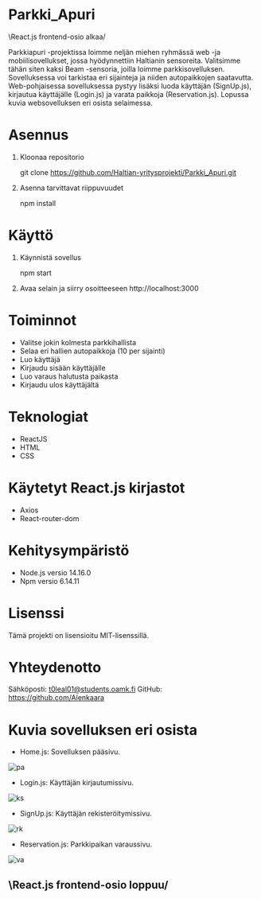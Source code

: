 # Parkki_Apuri
\React.js frontend-osio alkaa/

Parkkiapuri -projektissa loimme neljän miehen ryhmässä web -ja mobiilisovellukset, jossa hyödynnettiin Haltianin sensoreita. Valitsimme tähän siten kaksi Beam -sensoria, joilla loimme parkkisovelluksen. Sovelluksessa voi tarkistaa eri sijainteja ja niiden autopaikkojen saatavutta. Web-pohjaisessa sovelluksessa pystyy lisäksi luoda käyttäjän (SignUp.js), kirjautua käyttäjälle (Login.js) ja varata paikkoja (Reservation.js). Lopussa kuvia websovelluksen eri osista selaimessa.


# Asennus

1. Kloonaa repositorio

    git clone https://github.com/Haltian-yritysprojekti/Parkki_Apuri.git

2. Asenna tarvittavat riippuvuudet

    npm install


# Käyttö

1. Käynnistä sovellus

    npm start

2. Avaa selain ja siirry osoitteeseen http://localhost:3000


# Toiminnot

- Valitse jokin kolmesta parkkihallista
- Selaa eri hallien autopaikkoja (10 per sijainti)
- Luo käyttäjä
- Kirjaudu sisään käyttäjälle
- Luo varaus halutusta paikasta
- Kirjaudu ulos käyttäjältä


# Teknologiat

- ReactJS
- HTML
- CSS

# Käytetyt React.js kirjastot

- Axios
- React-router-dom


# Kehitysympäristö

- Node.js versio 14.16.0
- Npm versio 6.14.11


# Lisenssi

Tämä projekti on lisensioitu MIT-lisenssillä.


# Yhteydenotto

Sähköposti: t0leal01@students.oamk.fi GitHub: https://github.com/Alenkaara


# Kuvia sovelluksen eri osista

- Home.js: Sovelluksen pääsivu.

![pa](https://user-images.githubusercontent.com/78751694/234013390-cec99419-1b9d-48cd-9a41-20da5e7ac669.png)

- Login.js: Käyttäjän kirjautumissivu.

![ks](https://user-images.githubusercontent.com/78751694/234013523-29fa54f6-4b4b-4ae7-b9a2-e9a96c7dc239.png)

- SignUp.js: Käyttäjän rekisteröitymissivu.

![rk](https://user-images.githubusercontent.com/78751694/234013582-47779849-151d-4d0a-9a82-b6b75ad8776a.png)

- Reservation.js: Parkkipaikan varaussivu.

![va](https://user-images.githubusercontent.com/78751694/234013654-ce179947-c300-4b55-915f-8febc7ff66c0.png)


\React.js frontend-osio loppuu/
------------------------------
